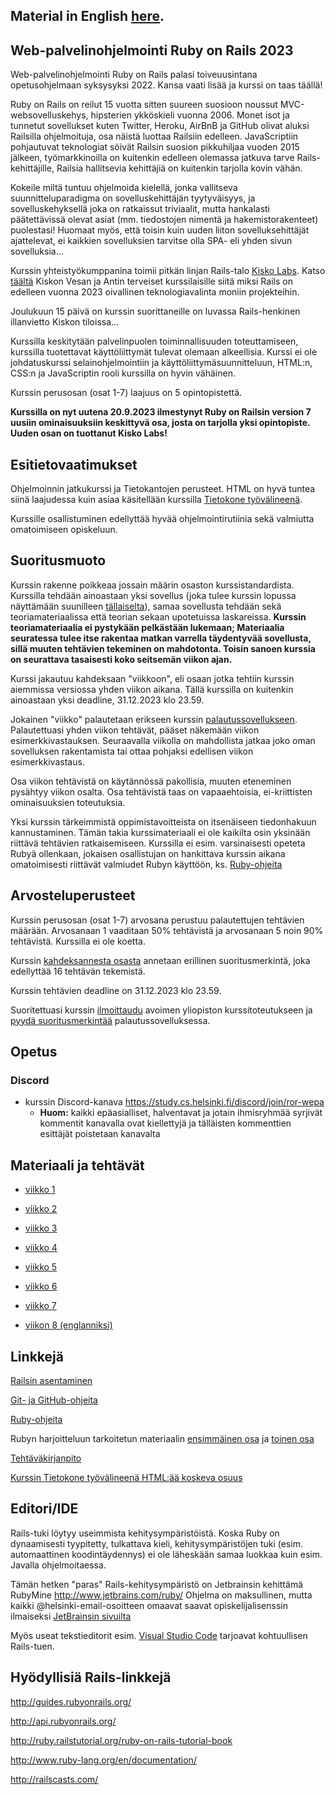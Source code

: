 ## Material in English [here](https://github.com/mluukkai/WebPalvelinohjelmointi2023/blob/main/wadror-english.md).

## Web-palvelinohjelmointi Ruby on Rails 2023

Web-palvelinohjelmointi Ruby on Rails palasi toiveuusintana opetusohjelmaan syksysyksi 2022. Kansa vaati lisää ja kurssi on taas täällä!

Ruby on Rails on reilut 15 vuotta sitten suureen suosioon noussut MVC-websovelluskehys, hipsterien ykköskieli vuonna 2006. Monet isot ja tunnetut sovellukset kuten Twitter, Heroku, AirBnB ja GitHub olivat aluksi Railsilla ohjelmoituja, osa näistä luottaa Railsiin edelleen. JavaScriptiin pohjautuvat teknologiat söivät Railsin suosion pikkuhiljaa vuoden 2015 jälkeen, työmarkkinoilla on kuitenkin edelleen olemassa jatkuva tarve Rails-kehittäjille, Railsia hallitsevia kehittäjiä on kuitenkin tarjolla kovin vähän.

Kokeile miltä tuntuu ohjelmoida kielellä, jonka vallitseva suunnitteluparadigma on sovelluskehittäjän tyytyväisyys, ja sovelluskehyksellä joka on ratkaissut triviaalit, mutta hankalasti päätettävissä olevat asiat (mm. tiedostojen nimentä ja hakemistorakenteet) puolestasi! Huomaat myös, että toisin kuin uuden liiton sovelluksehittäjät ajattelevat, ei kaikkien sovelluksien tarvitse olla SPA- eli yhden sivun sovelluksia...

Kurssin yhteistyökumppanina toimii pitkän linjan Rails-talo [Kisko Labs](https://www.kiskolabs.com/fi/). Katso [täältä](https://www.youtube.com/watch?v=P8THIRXnLGk) Kiskon Vesan ja Antin terveiset kurssilaisille siitä miksi Rails on edelleen vuonna 2023 oivallinen teknologiavalinta moniin projekteihin.

Joulukuun 15 päivä on kurssin suorittaneille on luvassa Rails-henkinen illanvietto Kiskon tiloissa...

Kurssilla keskitytään palvelinpuolen toiminnallisuuden toteuttamiseen, kurssilla tuotettavat käyttöliittymät tulevat olemaan alkeellisia. Kurssi ei ole johdatuskurssi selainohjelmointiin ja käyttöliittymäsuunnitteluun, HTML:n, CSS:n ja JavaScriptin rooli kurssilla on hyvin vähäinen.

Kurssin perusosan (osat 1-7) laajuus on 5 opintopistettä.

**Kurssilla on nyt uutena 20.9.2023 ilmestynyt Ruby on Railsin version 7 uusiin ominaisuuksiin keskittyvä osa, josta on tarjolla yksi opintopiste. Uuden osan on tuottanut Kisko Labs!**

## Esitietovaatimukset

Ohjelmoinnin jatkukurssi ja Tietokantojen perusteet. HTML on hyvä tuntea siinä laajudessa kuin asiaa käsitellään kurssilla [Tietokone työvälineenä](https://tkt-lapio.github.io/).

Kurssille osallistuminen edellyttää hyvää ohjelmointirutiinia sekä valmiutta omatoimiseen opiskeluun.

## Suoritusmuoto

Kurssin rakenne poikkeaa jossain määrin osaston kurssistandardista. Kurssilla tehdään ainoastaan yksi sovellus (joka tulee kurssin lopussa näyttämään suunilleen [tällaiselta](https://ratebeer22.fly.dev/)), samaa sovellusta tehdään sekä teoriamateriaalissa että teorian sekaan upotetuissa laskareissa. **Kurssin teoriamateriaalia ei pystykään pelkästään lukemaan; Materiaalia seuratessa tulee itse rakentaa matkan varrella täydentyvää sovellusta, sillä muuten tehtävien tekeminen on mahdotonta. Toisin sanoen kurssia on seurattava tasaisesti koko seitsemän viikon ajan.**

Kurssi jakautuu kahdeksaan "viikkoon", eli osaan jotka tehtiin kurssin aiemmissa versiossa yhden viikon aikana. Tällä kurssilla on kuitenkin ainoastaan yksi deadline, 31.12.2023 klo 23.59.

Jokainen "viikko" palautetaan erikseen kurssin [palautussovellukseen](https://studies.cs.helsinki.fi/stats/courses/rails2023/). Palautettuasi yhden viikon tehtävät, pääset näkemään viikon esimerkkivastauksen. Seuraavalla viikolla on mahdollista jatkaa joko oman sovelluksen rakentamista tai ottaa pohjaksi edellisen viikon esimerkkivastaus.

Osa viikon tehtävistä on käytännössä pakollisia, muuten eteneminen pysähtyy viikon osalta. Osa tehtävistä taas on vapaaehtoisia, ei-kriittisten ominaisuuksien toteutuksia.

Yksi kurssin tärkeimmistä oppimistavoitteista on itsenäiseen tiedonhakuun kannustaminen. Tämän takia kurssimateriaali ei ole kaikilta osin yksinään riittävä tehtävien ratkaisemiseen. Kurssilla ei esim. varsinaisesti opeteta Rubyä ollenkaan, jokaisen osallistujan on hankittava kurssin aikana omatoimisesti riittävät valmiudet Rubyn käyttöön, ks. [Ruby-ohjeita](https://github.com/mluukkai/WebPalvelinohjelmointi2023/blob/main/web/rubyn_perusteita.md)

## Arvosteluperusteet

Kurssin perusosan (osat 1-7) arvosana perustuu palautettujen tehtävien määrään. Arvosanaan 1 vaaditaan 50% tehtävistä ja arvosanaan 5 noin 90% tehtävistä. Kurssilla ei ole koetta.

Kurssin [kahdeksannesta osasta](/english/week8.md) annetaan erillinen suoritusmerkintä, joka edellyttää 16 tehtävän tekemistä.

Kurssin tehtävien deadline on 31.12.2023 klo 23.59.

Suoritettuasi kurssin [ilmoittaudu](https://github.com/mluukkai/WebPalvelinohjelmointi2023/blob/main/web/ilmoittautuminen.md) avoimen yliopiston kurssitoteutukseen ja [pyydä suoritusmerkintää](https://github.com/mluukkai/WebPalvelinohjelmointi2023/blob/main/web/ilmoittautuminen.md#suoritusmerkinn%C3%A4n-pyyt%C3%A4minen) palautussovelluksessa.

## Opetus

### Discord

- kurssin Discord-kanava <https://study.cs.helsinki.fi/discord/join/ror-wepa>
  - **Huom:** kaikki epäasialliset, halventavat ja jotain ihmisryhmää syrjivät kommentit kanavalla ovat kiellettyjä ja tälläisten kommenttien esittäjät poistetaan kanavalta


## Materiaali ja tehtävät

- [viikko 1](https://github.com/mluukkai/WebPalvelinohjelmointi2023/blob/main/web/viikko1.md)

- [viikko 2](https://github.com/mluukkai/WebPalvelinohjelmointi2023/blob/main/web/viikko2.md)

- [viikko 3](https://github.com/mluukkai/WebPalvelinohjelmointi2023/blob/main/web/viikko3.md)

- [viikko 4](https://github.com/mluukkai/WebPalvelinohjelmointi2023/blob/main/web/viikko4.md)

- [viikko 5](https://github.com/mluukkai/WebPalvelinohjelmointi2023/blob/main/web/viikko5.md)

- [viikko 6](https://github.com/mluukkai/WebPalvelinohjelmointi2023/blob/main/web/viikko6.md)

- [viikko 7](https://github.com/mluukkai/WebPalvelinohjelmointi2023/blob/main/web/viikko7.md)

- [viikon 8 (englanniksi)](https://github.com/mluukkai/WebPalvelinohjelmointi2023/blob/main/english/week8.md)


## Linkkejä

[Railsin asentaminen](https://github.com/mluukkai/WebPalvelinohjelmointi2023/blob/main/web/railsin_asentaminen.md)

[Git- ja GitHub-ohjeita](https://github.com/mluukkai/WebPalvelinohjelmointi2023/blob/main/web/versiohallinta.md)

[Ruby-ohjeita](https://github.com/mluukkai/WebPalvelinohjelmointi2023/blob/main/web/rubyn_perusteita.md)

Rubyn harjoitteluun tarkoitetun materiaalin [ensimmäinen osa](https://github.com/HY-TKTL/ruby-materiaali/blob/master/Perusteet.md) ja [toinen osa](https://github.com/HY-TKTL/ruby-materiaali/blob/master/LuokkiaJaOlioita.md)

[Tehtäväkirjanpito](https://studies.cs.helsinki.fi/stats/courses/rails2023)

[Kurssin Tietokone työvälineenä HTML:ää koskeva osuus](https://tkt-lapio.github.io/verkkosivut/)

## Editori/IDE

Rails-tuki löytyy useimmista kehitysympäristöistä. Koska Ruby on dynaamisesti tyypitetty, tulkattava kieli, kehitysympäristöjen tuki (esim. automaattinen koodintäydennys) ei ole läheskään samaa luokkaa kuin esim. Javalla ohjelmoitaessa.

Tämän hetken "paras" Rails-kehitysympäristö on Jetbrainsin kehittämä RubyMine http://www.jetbrains.com/ruby/
Ohjelma on maksullinen, mutta kaikki @helsinki-email-osoitteen omaavat saavat opiskelijalisenssin ilmaiseksi [JetBrainsin sivuilta](https://www.jetbrains.com/student/)

Myös useat tekstieditorit esim. [Visual Studio Code](https://code.visualstudio.com) tarjoavat kohtuullisen Rails-tuen.

## Hyödyllisiä Rails-linkkejä

http://guides.rubyonrails.org/

http://api.rubyonrails.org/

http://ruby.railstutorial.org/ruby-on-rails-tutorial-book

http://www.ruby-lang.org/en/documentation/

http://railscasts.com/
